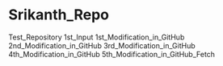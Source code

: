 # Srikanth_Repo
Test_Repository
1st_Input
1st_Modification_in_GitHub
2nd_Modification_in_GitHub
3rd_Modification_in_GitHub
4th_Modification_in_GitHub
5th_Modification_in_GitHub_Fetch
